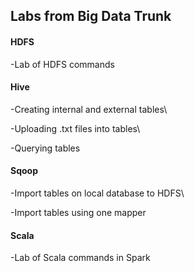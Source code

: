 ## Labs from Big Data Trunk

####  HDFS
-Lab of HDFS commands 

####  Hive
-Creating internal and external tables\

-Uploading .txt files into tables\

-Querying tables

####  Sqoop
-Import tables on local database to HDFS\

-Import tables using one mapper

####  Scala
-Lab of Scala commands in Spark
